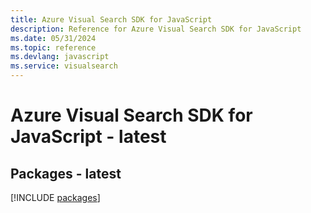 ```yaml
---
title: Azure Visual Search SDK for JavaScript
description: Reference for Azure Visual Search SDK for JavaScript
ms.date: 05/31/2024
ms.topic: reference
ms.devlang: javascript
ms.service: visualsearch
---
```

# Azure Visual Search SDK for JavaScript - latest
## Packages - latest
[!INCLUDE [packages](visual-search-index.md)]